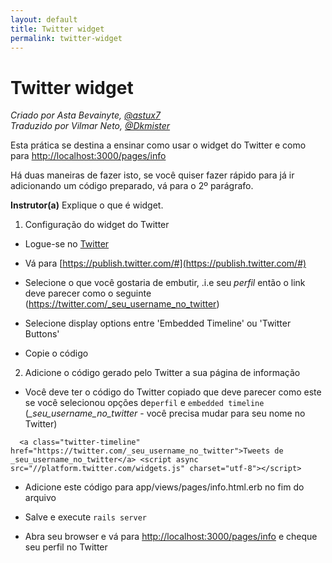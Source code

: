 ```yaml
---
layout: default
title: Twitter widget
permalink: twitter-widget
---
```


# Twitter widget

*Criado por Asta Bevainyte, [@astux7](https://twitter.com/astux7)*  
*Traduzido por Vilmar Neto, [@Dkmister](https://github.com/Dkmister)*

Esta prática se destina a ensinar como usar o widget do Twitter e como para [http://localhost:3000/pages/info](http://localhost:3000/pages/info)

Há duas maneiras de fazer isto, se você quiser fazer rápido para já ir adicionando um código preparado, vá para o 2º parágrafo.

**Instrutor(a)** Explique o que é widget.


1. Configuração do widget do Twitter 

+ Logue-se no [Twitter](https://twitter.com/)

+ Vá para [https://publish.twitter.com/#](https://publish.twitter.com/#) 

+ Selecione o que você gostaria de embutir, .i.e seu *perfil* então o link deve parecer como o seguinte (https://twitter.com/_seu_username_no_twitter)

+ Selecione display options entre 'Embedded Timeline' ou 'Twitter Buttons' 

+ Copie o código


2. Adicione o código gerado pelo Twitter a sua página de informação

 + Você deve ter o código do Twitter copiado que deve parecer como este se você selecionou opções de```perfil``` e ```embedded timeline``` (*_seu_username_no_twitter* - você precisa mudar para seu nome no Twitter)

  ```
    <a class="twitter-timeline" href="https://twitter.com/_seu_username_no_twitter">Tweets de _seu_username_no_twitter</a> <script async src="//platform.twitter.com/widgets.js" charset="utf-8"></script>
  ```

 + Adicione este código para app/views/pages/info.html.erb no fim do arquivo

 + Salve e execute ```rails server```

 + Abra seu browser e vá para [http://localhost:3000/pages/info](http://localhost:3000/pages/info) e cheque seu perfil no Twitter 
  
